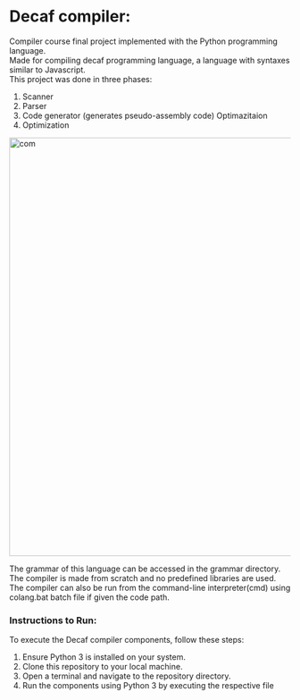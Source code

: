 # **Decaf** compiler:
Compiler course final project implemented with the Python programming language.<br>
Made for compiling decaf programming language, a language with syntaxes similar to Javascript.<br>
This project was done in three phases:<br>
1. Scanner
2. Parser
3. Code generator (generates pseudo-assembly code)
Optimazitaion
4. Optimization

<img width="749" alt="com" src="https://github.com/achm25/compiler_fall_2021/assets/48030194/408036d9-3100-48f9-a82f-75d08b70f279">


The grammar of this language can be accessed in the grammar directory.<br>
The compiler is made from scratch and no predefined libraries are used.<br>
The compiler can also be run from the command-line interpreter(cmd) using colang.bat batch file if given the code path.<br>

### Instructions to Run:
To execute the Decaf compiler components, follow these steps:
1. Ensure Python 3 is installed on your system.
2. Clone this repository to your local machine.
3. Open a terminal and navigate to the repository directory.
4. Run the components using Python 3 by executing the respective file
